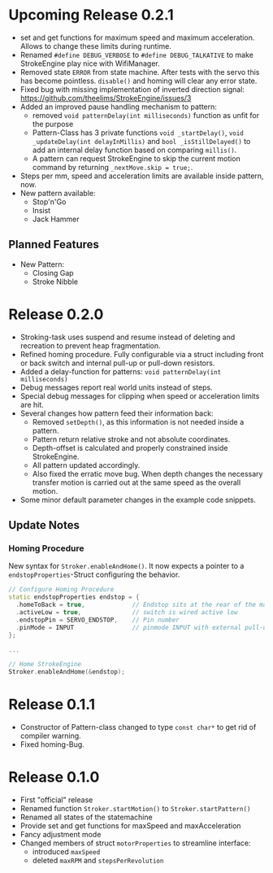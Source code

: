 # Upcoming Release 0.2.1
- set and get functions for maximum speed and maximum acceleration. Allows to change these limits during runtime.
- Renamed `#define DEBUG_VERBOSE` to `#define DEBUG_TALKATIVE` to make StrokeEngine play nice with WifiManager.
- Removed state `ERROR` from state machine. After tests with the servo this has become pointless. `disable()` and homing will clear any error state. 
- Fixed bug with missing implementation of inverted direction signal: https://github.com/theelims/StrokeEngine/issues/3
- Added an improved pause handling mechanism to pattern:
  - removed `void patternDelay(int milliseconds)` function as unfit for the purpose
  - Pattern-Class has 3 private functions `void _startDelay()`, `void _updateDelay(int delayInMillis)` and `bool _isStillDelayed()` to add an internal delay function based on comparing `millis()`.
  - A pattern can request StrokeEngine to skip the current motion command by returning `_nextMove.skip = true;`. 
- Steps per mm, speed and acceleration limits are available inside pattern, now. 
- New pattern available:
  - Stop'n'Go
  - Insist
  - Jack Hammer

## Planned Features
- New Pattern:
  - Closing Gap
  - Stroke Nibble


# Release 0.2.0
- Stroking-task uses suspend and resume instead of deleting and recreation to prevent heap fragmentation.
- Refined homing procedure. Fully configurable via a struct including front or back  switch and internal pull-up or pull-down resistors. 
- Added a delay-function for patterns: `void patternDelay(int milliseconds)`
- Debug messages report real world units instead of steps.
- Special debug messages for clipping when speed or acceleration limits are hit.
- Several changes how pattern feed their information back:
  - Removed `setDepth()`, as this information is not needed inside a pattern.
  - Pattern return relative stroke and not absolute coordinates.
  - Depth-offset is calculated and properly constrained inside StrokeEngine.
  - All pattern updated accordingly. 
  - Also fixed the erratic move bug. When depth changes the necessary transfer motion is carried out at the same speed as the overall motion.
- Some minor default parameter changes in the example code snippets.

## Update Notes
### Homing Procedure
New syntax for `Stroker.enableAndHome()`. It now expects a pointer to a `endstopProperties`-Struct configuring the  behavior.
```cpp
// Configure Homing Procedure
static endstopProperties endstop = {
  .homeToBack = true,             // Endstop sits at the rear of the machine
  .activeLow = true,              // switch is wired active low
  .endstopPin = SERVO_ENDSTOP,    // Pin number
  .pinMode = INPUT                // pinmode INPUT with external pull-up resistor
};

...

// Home StrokeEngine
Stroker.enableAndHome(&endstop);
```

# Release 0.1.1
- Constructor of Pattern-class changed to type `const char*` to get rid of compiler warning.
- Fixed homing-Bug.

# Release 0.1.0
- First "official" release
- Renamed function `Stroker.startMotion()` to `Stroker.startPattern()`
- Renamed all states of the statemachine
- Provide set and get functions for maxSpeed and maxAcceleration
- Fancy adjustment mode
- Changed members of struct `motorProperties` to streamline interface:
  - introduced `maxSpeed`
  - deleted `maxRPM` and `stepsPerRevolution`
